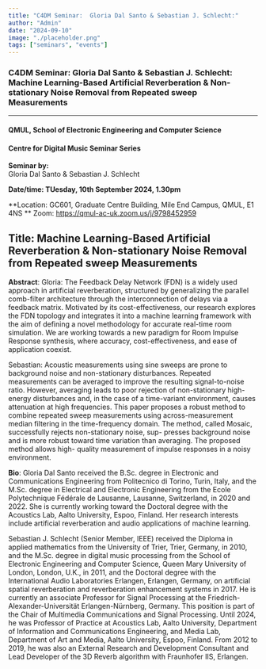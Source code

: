 ```yaml
---
title: "C4DM Seminar:  Gloria Dal Santo & Sebastian J. Schlecht:"
author: "Admin"
date: "2024-09-10"
image: "./placeholder.png"
tags: ["seminars", "events"]
---
```


### C4DM Seminar: Gloria Dal Santo & Sebastian J. Schlecht: Machine Learning-Based Artificial Reverberation & Non-stationary Noise Removal from Repeated sweep Measurements
-----------------

#### QMUL, School of Electronic Engineering and Computer Science

#### Centre for Digital Music Seminar Series

**Seminar by:**   
   Gloria Dal Santo & Sebastian J. Schlecht

**Date/time:  TUesday, 10th September 2024, 1.30pm**

**Location: GC601, Graduate Centre Building, Mile End Campus, QMUL, E1 4NS **
Zoom: https://qmul-ac-uk.zoom.us/j/9798452959 


<b>Title</b>: Machine Learning-Based Artificial Reverberation & Non-stationary Noise Removal from Repeated sweep Measurements
-----------------

<b>Abstract</b>: 
Gloria: The Feedback Delay Network (FDN) is a widely used approach in artificial reverberation, structured by generalizing the parallel comb-filter architecture through the interconnection of delays via a feedback matrix. Motivated by its cost-effectiveness, our research explores the FDN topology and integrates it into a machine learning framework with the aim of defining a novel methodology for accurate real-time room simulation. We are working towards a new paradigm for Room Impulse Response synthesis, where accuracy, cost-effectiveness, and ease of application coexist.

Sebastian: Acoustic measurements using sine sweeps are prone to background noise and non-stationary disturbances.
Repeated measurements can be averaged to improve the resulting signal-to-noise ratio. However, averaging leads to poor
rejection of non-stationary high-energy disturbances and, in the case of a time-variant environment, causes attenuation at
high frequencies. This paper proposes a robust method to combine repeated sweep measurements using across-measurement
median filtering in the time-frequency domain. The method, called Mosaic, successfully rejects non-stationary noise, sup-
presses background noise and is more robust toward time variation than averaging. The proposed method allows high-
quality measurement of impulse responses in a noisy environment.

<b>Bio</b>: 
Gloria Dal Santo received the B.Sc. degree in Electronic and Communications Engineering from Politecnico di Torino, Turin, Italy, and the M.Sc. degree in Electrical and Electronic Engineering from the Ecole Polytechnique Fédérale de Lausanne, Lausanne, Switzerland, in 2020 and 2022. She is currently working toward the Doctoral degree with the Acoustics Lab, Aalto University, Espoo, Finland. Her research interests include artificial reverberation and audio applications of machine learning.

Sebastian J. Schlecht (Senior Member, IEEE) received the Diploma in applied mathematics from the University of Trier, Trier, Germany, in 2010, and the M.Sc. degree in digital music processing from the School of Electronic Engineering and Computer Science, Queen Mary University of London, London, U.K., in 2011, and the Doctoral degree with the International Audio Laboratories Erlangen, Erlangen, Germany, on artificial spatial reverberation and reverberation enhancement systems in 2017.
He is currently an associate Professor for Signal Processing at the Friedrich-Alexander-Universität Erlangen-Nürnberg, Germany. This position is part of the Chair of Multimedia Communications and Signal Processing. Until 2024, he was Professor of Practice at Acoustics Lab, Aalto University, Department of Information and Communications Engineering, and Media Lab, Department of Art and Media, Aalto University, Espoo, Finland. From 2012 to 2019, he was also an External Research and Development Consultant and Lead Developer of the 3D Reverb algorithm with Fraunhofer IIS, Erlangen.
